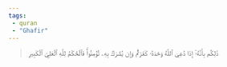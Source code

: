 ```yaml
---
tags: 
 - quran 
 - "Ghafir"
---
```


> ذَٰلِكُم بِأَنَّهُۥٓ إِذَا دُعِيَ ٱللَّهُ وَحۡدَهُۥ كَفَرۡتُمۡ وَإِن يُشۡرَكۡ بِهِۦ تُؤۡمِنُواْۚ فَٱلۡحُكۡمُ لِلَّهِ ٱلۡعَلِيِّ ٱلۡكَبِيرِ
